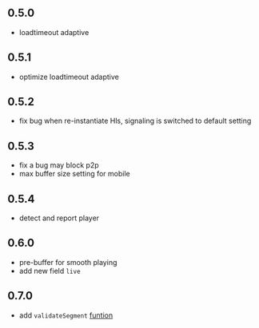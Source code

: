 ## 0.5.0
- loadtimeout adaptive

## 0.5.1
- optimize loadtimeout adaptive

## 0.5.2
- fix bug when re-instantiate Hls, signaling is switched to default setting

## 0.5.3
- fix a bug may block p2p
- max buffer size setting for mobile

## 0.5.4
- detect and report player

## 0.6.0
- pre-buffer for smooth playing
- add new field `live`

## 0.7.0
- add `validateSegment` [funtion](https://docs.cdnbye.com/#/en/API?id=how-to-check-segment-validity)